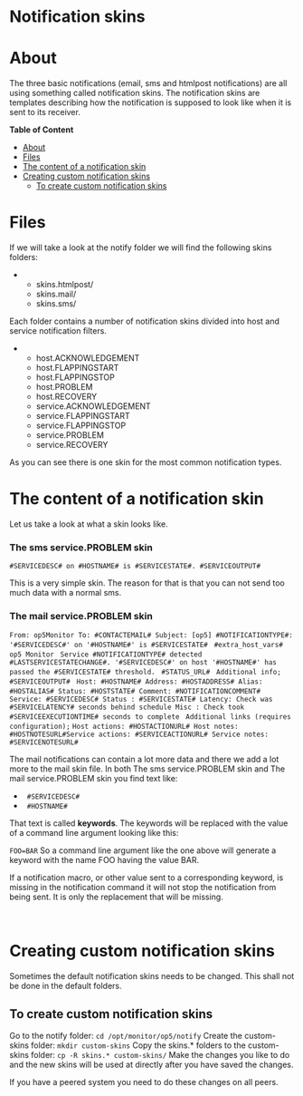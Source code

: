 # Notification skins

# About

The three basic notifications (email, sms and htmlpost notifications) are all using something called notification skins. The notification skins are templates describing how the notification is supposed to look like when it is sent to its receiver.

**Table of Content**

-   [About](#Notificationskins-About)
-   [Files](#Notificationskins-Files)
-   [The content of a notification skin](#Notificationskins-Thecontentofanotificationskin)
-   [Creating custom notification skins](#Notificationskins-Creatingcustomnotificationskins)
    -   [To create custom notification skins](#Notificationskins-Tocreatecustomnotificationskins)

# Files

If we will take a look at the notify folder we will find the following skins folders:

-   -   skins.htmlpost/
    -   skins.mail/
    -   skins.sms/

Each folder contains a number of notification skins divided into host and service notification filters.

-   -   host.ACKNOWLEDGEMENT
    -   host.FLAPPINGSTART
    -   host.FLAPPINGSTOP
    -   host.PROBLEM
    -   host.RECOVERY
    -   service.ACKNOWLEDGEMENT
    -   service.FLAPPINGSTART
    -   service.FLAPPINGSTOP
    -   service.PROBLEM
    -   service.RECOVERY

As you can see there is one skin for the most common notification types.

# The content of a notification skin

Let us take a look at what a skin looks like.

### The sms service.PROBLEM skin

`#SERVICEDESC# on #HOSTNAME# is #SERVICESTATE#. #SERVICEOUTPUT# `

This is a very simple skin. The reason for that is that you can not send too much data with a normal sms.

### The mail service.PROBLEM skin

 `From: op5Monitor To: #CONTACTEMAIL# Subject: [op5] #NOTIFICATIONTYPE#: '#SERVICEDESC#' on '#HOSTNAME#' is #SERVICESTATE#`
` #extra_host_vars#`
` op5 Monitor`
` Service #NOTIFICATIONTYPE# detected #LASTSERVICESTATECHANGE#. '#SERVICEDESC#' on host '#HOSTNAME#' has passed the #SERVICESTATE# threshold.`
` #STATUS_URL#`
` Additional info;`
` #SERVICEOUTPUT#`
` Host: #HOSTNAME# Address: #HOSTADDRESS# Alias: #HOSTALIAS# Status: #HOSTSTATE# Comment: #NOTIFICATIONCOMMENT#`
` Service: #SERVICEDESC# Status : #SERVICESTATE# Latency: Check was #SERVICELATENCY# seconds behind schedule Misc : Check took #SERVICEEXECUTIONTIME# seconds to complete`
` Additional links (requires configuration);`
` Host actions: #HOSTACTIONURL# Host notes: #HOSTNOTESURL#Service actions: #SERVICEACTIONURL# Service notes: #SERVICENOTESURL# `

The mail notifications can contain a lot more data and there we add a lot more to the mail skin file.
 In both The sms service.PROBLEM skin and The mail service.PROBLEM skin you find text like:

-   ` #SERVICEDESC#`
-   ` #HOSTNAME#`

That text is called **keywords**.
 The keywords will be replaced with the value of a command line argument looking like this:

`FOO=BAR`
 So a command line argument like the one above will generate a keyword with the name FOO having the value BAR.

If a notification macro, or other value sent to a corresponding keyword, is missing in the notification command it will not stop the notification from being sent. It is only the replacement that will be missing.

 

# Creating custom notification skins

Sometimes the default notification skins needs to be changed. This shall not be done in the default folders.

## To create custom notification skins

Go to the notify folder: `cd /opt/monitor/op5/notify`
 Create the custom-skins folder: `mkdir custom-skins`
 Copy the skins.\* folders to the custom-skins folder: `cp -R skins.* custom-skins/`
 Make the changes you like to do and the new skins will be used at directly after you have saved the changes.

If you have a peered system you need to do these changes on all peers.

